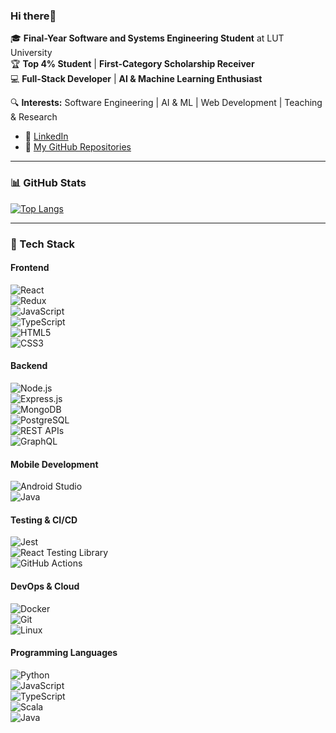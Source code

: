 ### Hi there👋

🎓 **Final-Year Software and Systems Engineering Student** at LUT University  
🏆 **Top 4% Student** | **First-Category Scholarship Receiver**  
💻 **Full-Stack Developer** | **AI & Machine Learning Enthusiast**  

🔍 **Interests:** Software Engineering | AI & ML | Web Development | Teaching & Research  

- 💼 [LinkedIn](https://www.linkedin.com/in/amirjjf/)  
- 📜 [My GitHub Repositories](https://github.com/Amirjjf?tab=repositories)  

---

### 📊 GitHub Stats  

[![Top Langs](https://github-readme-stats.vercel.app/api/top-langs/?username=Amirjjf&theme=dark&layout=compact)](https://github.com/anuraghazra/github-readme-stats)  

---

### 🚀 Tech Stack  
#### **Frontend**  
![React](https://img.shields.io/badge/-React-61DAFB?style=flat&logo=react&logoColor=black)  
![Redux](https://img.shields.io/badge/-Redux-764ABC?style=flat&logo=redux&logoColor=white)  
![JavaScript](https://img.shields.io/badge/-JavaScript-F7DF1E?style=flat&logo=javascript&logoColor=black)  
![TypeScript](https://img.shields.io/badge/-TypeScript-3178C6?style=flat&logo=typescript&logoColor=white)  
![HTML5](https://img.shields.io/badge/-HTML5-E34F26?style=flat&logo=html5&logoColor=white)  
![CSS3](https://img.shields.io/badge/-CSS3-1572B6?style=flat&logo=css3&logoColor=white)  

#### **Backend**  
![Node.js](https://img.shields.io/badge/-Node.js-339933?style=flat&logo=node.js&logoColor=white)  
![Express.js](https://img.shields.io/badge/-Express.js-000000?style=flat&logo=express&logoColor=white)  
![MongoDB](https://img.shields.io/badge/-MongoDB-47A248?style=flat&logo=mongodb&logoColor=white)  
![PostgreSQL](https://img.shields.io/badge/-PostgreSQL-4169E1?style=flat&logo=postgresql&logoColor=white)  
![REST APIs](https://img.shields.io/badge/-REST_APIs-02569B?style=flat&logo=api&logoColor=white)  
![GraphQL](https://img.shields.io/badge/-GraphQL-E10098?style=flat&logo=graphql&logoColor=white)  

#### **Mobile Development**  
![Android Studio](https://img.shields.io/badge/-Android_Studio-3DDC84?style=flat&logo=android-studio&logoColor=white)  
![Java](https://img.shields.io/badge/-Java-007396?style=flat&logo=java&logoColor=white)  

#### **Testing & CI/CD**  
![Jest](https://img.shields.io/badge/-Jest-C21325?style=flat&logo=jest&logoColor=white)  
![React Testing Library](https://img.shields.io/badge/-Testing_Library-E33332?style=flat&logo=testing-library&logoColor=white)  
![GitHub Actions](https://img.shields.io/badge/-GitHub_Actions-2088FF?style=flat&logo=github-actions&logoColor=white)  

#### **DevOps & Cloud**  
![Docker](https://img.shields.io/badge/-Docker-2496ED?style=flat&logo=docker&logoColor=white)  
![Git](https://img.shields.io/badge/-Git-F05032?style=flat&logo=git&logoColor=white)  
![Linux](https://img.shields.io/badge/-Linux-FCC624?style=flat&logo=linux&logoColor=black)  

#### **Programming Languages**  
![Python](https://img.shields.io/badge/-Python-3776AB?style=flat&logo=python&logoColor=white)  
![JavaScript](https://img.shields.io/badge/-JavaScript-F7DF1E?style=flat&logo=javascript&logoColor=black)  
![TypeScript](https://img.shields.io/badge/-TypeScript-3178C6?style=flat&logo=typescript&logoColor=white)  
![Scala](https://img.shields.io/badge/-Scala-DC322F?style=flat&logo=scala&logoColor=white)  
![Java](https://img.shields.io/badge/-Java-007396?style=flat&logo=java&logoColor=white)  

